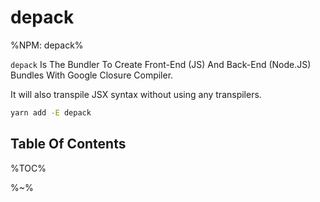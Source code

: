 # depack

%NPM: depack%

`depack` Is The Bundler To Create Front-End (JS) And Back-End (Node.JS) Bundles With Google Closure Compiler.

It will also transpile JSX syntax without using any transpilers.

```sh
yarn add -E depack
```

## Table Of Contents

%TOC%

%~%